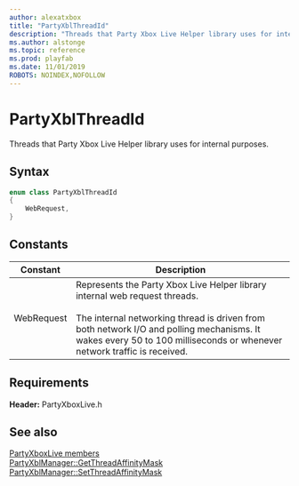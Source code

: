```yaml
---
author: alexatxbox
title: "PartyXblThreadId"
description: "Threads that Party Xbox Live Helper library uses for internal purposes."
ms.author: alstonge
ms.topic: reference
ms.prod: playfab
ms.date: 11/01/2019
ROBOTS: NOINDEX,NOFOLLOW
---
```


# PartyXblThreadId  

Threads that Party Xbox Live Helper library uses for internal purposes.    

## Syntax  
  
```cpp
enum class PartyXblThreadId    
{  
    WebRequest,  
}  
```  
  
## Constants  
  
| Constant | Description |
| --- | --- |
| WebRequest | Represents the Party Xbox Live Helper library internal web request threads.<br/><br/> The internal networking thread is driven from both network I/O and polling mechanisms. It wakes every 50 to 100 milliseconds or whenever network traffic is received. |  
  
  
## Requirements  
  
**Header:** PartyXboxLive.h
  
## See also  
[PartyXboxLive members](../partyxboxlive_members.md)  
[PartyXblManager::GetThreadAffinityMask](../classes/PartyXblManager/methods/partyxblmanager_getthreadaffinitymask.md)  
[PartyXblManager::SetThreadAffinityMask](../classes/PartyXblManager/methods/partyxblmanager_setthreadaffinitymask.md)
  
  
